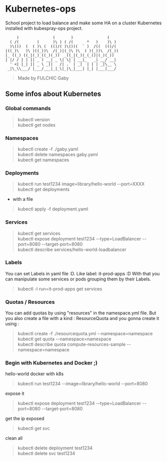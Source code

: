 # Kubernetes-ops
School project to load balance and make some HA on a cluster Kubernetes installed with kubespray-ops project.

```
     )               (       )               (     
  ( /(        (      )\ ) ( /(      *   )    )\ )  
  )\())  (  ( )\ (  (()/( )\())(  ` )  /((  (()/(  
|((_)\   )\ )((_))\  /(_)|(_)\ )\  ( )(_))\  /(_)) 
|_ ((_) ((_|(_)_((_)(_))  _((_|(_)(_(_()|(_)(_))   
| |/ / | | || _ ) __| _ \| \| | __|_   _| __/ __|  
  ' <| |_| || _ \ _||   /| .` | _|  | | | _|\__ \  
 _|\_\\___/ |___/___|_|_\|_|\_|___| |_| |___|___/  
 ```                                              

>Made by FULCHIC Gaby  

## Some infos about Kubernetes
### Global commands

>kubectl version  
>kubectl get nodes  

### Namespaces

>kubectl create -f ./gaby.yaml  
>kubectl delete namespaces gaby.yaml  
>kubectl get namespaces  

### Deployments

>kubectl run test1234 image=library/hello-world --port=XXXX  
>kubectl get deployments  

- with a file

>kubectl apply -f deployment.yaml  

### Services

>kubectl get services  
>kubectl expose deployment test1234 --type=LoadBalancer --port=8080 --target-port=8080  
>kubectl describe services/hello-world-loadbalancer  

### Labels

You can set Labels in yaml file :D.
Like label: it-prod-apps :D
With that you can manipulate some services or pods grouping them by their
Labels.  
>kubectl -l run=it-prod-apps get services  

### Quotas / Resources 

You can add quotas by using "resources" in the namespace.yml file.
But you also create a file with a kind : ResourceQuota and you gonna
create it using :
>kubectl create -f ./resourcequota.yml --namespace=namespace  
>kubectl get quota --namespace=namespace  
>kubectl describe quota compute-resources-sample --namespace=namespace  

### Begin with Kubernetes and Docker ;)

hello-world docker with k8s
>kubectl run test1234 --image=library/hello-world --port=8080  

expose it
>kubectl expose deployment test1234 --type=LoadBalancer --port=8080 --target-port=8080  

get the ip exposed
>kubectl get svc  

clean all
>kubectl delete deployment test1234  
>kubectl delete svc test1234  

